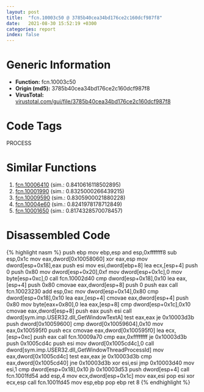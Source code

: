 ```yaml
---
layout: post
title:  "fcn.10003c50 @ 3785b40cea34bd176ce2c160dcf987f8"
date:   2021-08-30 15:52:19 +0300
categories: report
index: false
---
```


# Generic Information
- **Function:** fcn.10003c50
- **Origin (md5):** 3785b40cea34bd176ce2c160dcf987f8
- **VirusTotal:** [virustotal.com/gui/file/3785b40cea34bd176ce2c160dcf987f8][virustotal_ref]

# Code Tags
<span class="tag" id="PROCESS">PROCESS</span>


# Similar Functions

1. [fcn.10006410][similar_1_ref] (sim.: 0.8410616118502895)
2. [fcn.10001990][similar_2_ref] (sim.: 0.8325000266439215)
3. [fcn.10009590][similar_3_ref] (sim.: 0.8305900021880228)
4. [fcn.10004e60][similar_4_ref] (sim.: 0.8241978178712849)
5. [fcn.10001650][similar_5_ref] (sim.: 0.8174328570078457)


# Disassembled Code

{% highlight nasm %}
push ebp
mov ebp,esp
and esp,0xfffffff8
sub esp,0x1c
mov eax,dword[0x10058060]
xor eax,esp
mov dword[esp+0x18],eax
push esi
mov esi,dword[ebp+8]
lea ecx,[esp+4]
push 0
push 0x80
mov dword[esp+0x20],0xf
mov dword[esp+0x1c],0
mov byte[esp+0xc],0
call fcn.10002d40
cmp dword[esp+0x18],0x10
lea eax,[esp+4]
push 0x80
cmovae eax,dword[esp+8]
push 0
push eax
call fcn.10023230
add esp,0xc
mov dword[esp+0x14],0x80
cmp dword[esp+0x18],0x10
lea eax,[esp+4]
cmovae eax,dword[esp+4]
push 0x80
mov byte[eax+0x80],0
lea eax,[esp+8]
cmp dword[esp+0x1c],0x10
cmovae eax,dword[esp+8]
push eax
push esi
call dword[sym.imp.USER32.dll_GetWindowTextA]
test eax,eax
je 0x10003d3b
push dword[0x10059600]
cmp dword[0x10059604],0x10
mov eax,0x100595f0
push ecx
cmovae eax,dword[0x100595f0]
lea ecx,[esp+0xc]
push eax
call fcn.10009a70
cmp eax,0xffffffff
je 0x10003d3b
push 0x1005cd4c
push esi
mov dword[0x1005cd4c],0
call dword[sym.imp.USER32.dll_GetWindowThreadProcessId]
mov eax,dword[0x1005cd4c]
test eax,eax
je 0x10003d3b
cmp eax,dword[0x1005cd40]
jne 0x10003d3b
xor esi,esi
jmp 0x10003d40
mov esi,1
cmp dword[esp+0x18],0x10
jb 0x10003d53
push dword[esp+4]
call fcn.1001fd54
add esp,4
mov ecx,dword[esp+0x1c]
mov eax,esi
pop esi
xor ecx,esp
call fcn.1001fd45
mov esp,ebp
pop ebp
ret 8
{% endhighlight %}


[similar_1_ref]: /report/fcn.10006410@3785b40cea34bd176ce2c160dcf987f8
[similar_2_ref]: /report/fcn.10001990@a0ac129ff3ea4c0dfa9529c259a9502c
[similar_3_ref]: /report/fcn.10009590@4c3818fdf32d89a09257dbc9d3e142ea
[similar_4_ref]: /report/fcn.10004e60@3785b40cea34bd176ce2c160dcf987f8
[similar_5_ref]: /report/fcn.10001650@a0ac129ff3ea4c0dfa9529c259a9502c
[virustotal_ref]: https://www.virustotal.com/gui/file/3785b40cea34bd176ce2c160dcf987f8